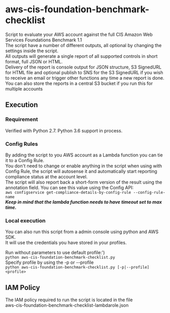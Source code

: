 # aws-cis-foundation-benchmark-checklist
Script to evaluate your AWS account against the full CIS Amazon Web Services
Foundations Benchmark 1.1  
The script have a number of different outputs, all optional by changing the
settings inside the script.  
All outputs will generate a single report of all supported controls in short
format, full JSON or HTML.  
Delivery of the report is console output for JSON structure, S3 SignedURL for
HTML file and optional publish to SNS for the S3 SignedURL if you wish to
receive an email or trigger other functions any time a new report is done.  
You can also store the reports in a central S3 bucket if you run this for
multiple accounts

## Execution
### Requirement
Verified with Python 2.7.
Python 3.6 support in process.

### Config Rules
By adding the script to you AWS account as a Lambda function you can tie it
to a Config Rule.  
You don't need to change or enable anything in the script when using with
Config Rule, the script will autosense it and automatically start reporting
compliance status at the account level.  
The script will also report back a short-form version of the result using
the annotation field. You can see this value using the Config API:  
```aws configservice get-compliance-details-by-config-rule --config-rule-name```  
***Keep in mind that the lambda function needs to have timeout set to max time.***

### Local execution
You can also run this script from a admin console using python and AWS SDK.  
It will use the credentials you have stored in your profiles.  

Run without parameters to use default profile:')  
```python aws-cis-foundation-benchmark-checklist.py```  
Specify profile by using the -p or --profile  
```python aws-cis-foundation-benchmark-checklist.py [-p|--profile] <profile>```  

## IAM Policy
The IAM policy required to run the script is located in the file  
aws-cis-foundation-benchmark-checklist-lambdarole.json  
